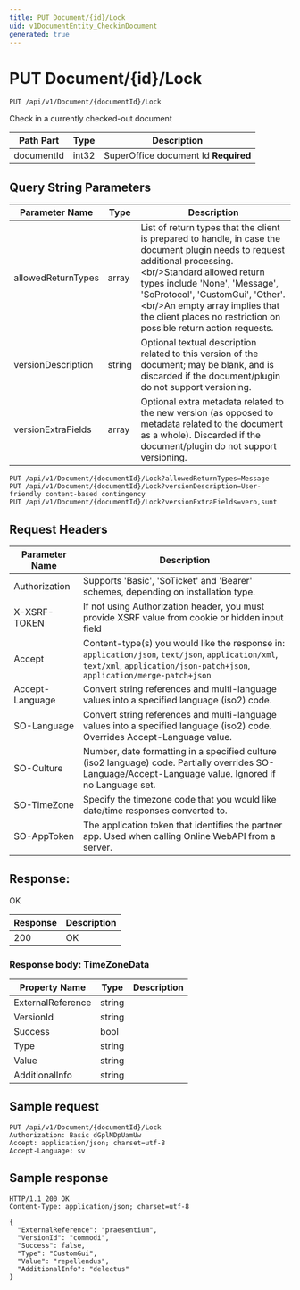 ```yaml
---
title: PUT Document/{id}/Lock
uid: v1DocumentEntity_CheckinDocument
generated: true
---
```


# PUT Document/{id}/Lock

```http
PUT /api/v1/Document/{documentId}/Lock
```

Check in a currently checked-out document






| Path Part | Type | Description |
|-----------|------|-------------|
| documentId | int32 | SuperOffice document Id **Required** |


## Query String Parameters

| Parameter Name | Type |  Description |
|----------------|------|--------------|
| allowedReturnTypes | array |  List of return types that the client is prepared to handle, in case the document plugin needs to request additional processing.&lt;br/&gt;Standard allowed return types include 'None', 'Message', 'SoProtocol', 'CustomGui', 'Other'.&lt;br/&gt;An empty array implies that the client places no restriction on possible return action requests. |
| versionDescription | string |  Optional textual description related to this version of the document; may be blank, and is discarded if the document/plugin do not support versioning. |
| versionExtraFields | array |  Optional extra metadata related to the new version (as opposed to metadata related to the document as a whole). Discarded if the document/plugin do not support versioning. |

```http
PUT /api/v1/Document/{documentId}/Lock?allowedReturnTypes=Message
PUT /api/v1/Document/{documentId}/Lock?versionDescription=User-friendly content-based contingency
PUT /api/v1/Document/{documentId}/Lock?versionExtraFields=vero,sunt
```


## Request Headers

| Parameter Name | Description |
|----------------|-------------|
| Authorization  | Supports 'Basic', 'SoTicket' and 'Bearer' schemes, depending on installation type. |
| X-XSRF-TOKEN   | If not using Authorization header, you must provide XSRF value from cookie or hidden input field |
| Accept         | Content-type(s) you would like the response in: `application/json`, `text/json`, `application/xml`, `text/xml`, `application/json-patch+json`, `application/merge-patch+json` |
| Accept-Language | Convert string references and multi-language values into a specified language (iso2) code. |
| SO-Language | Convert string references and multi-language values into a specified language (iso2) code. Overrides Accept-Language value. |
| SO-Culture | Number, date formatting in a specified culture (iso2 language) code. Partially overrides SO-Language/Accept-Language value. Ignored if no Language set. |
| SO-TimeZone | Specify the timezone code that you would like date/time responses converted to. |
| SO-AppToken | The application token that identifies the partner app. Used when calling Online WebAPI from a server. |


## Response:

OK

| Response | Description |
|----------------|-------------|
| 200 | OK |

### Response body: TimeZoneData

| Property Name | Type |  Description |
|----------------|------|--------------|
| ExternalReference | string |  |
| VersionId | string |  |
| Success | bool |  |
| Type | string |  |
| Value | string |  |
| AdditionalInfo | string |  |

## Sample request

```http!
PUT /api/v1/Document/{documentId}/Lock
Authorization: Basic dGplMDpUamUw
Accept: application/json; charset=utf-8
Accept-Language: sv
```

## Sample response

```http_
HTTP/1.1 200 OK
Content-Type: application/json; charset=utf-8

{
  "ExternalReference": "praesentium",
  "VersionId": "commodi",
  "Success": false,
  "Type": "CustomGui",
  "Value": "repellendus",
  "AdditionalInfo": "delectus"
}
```